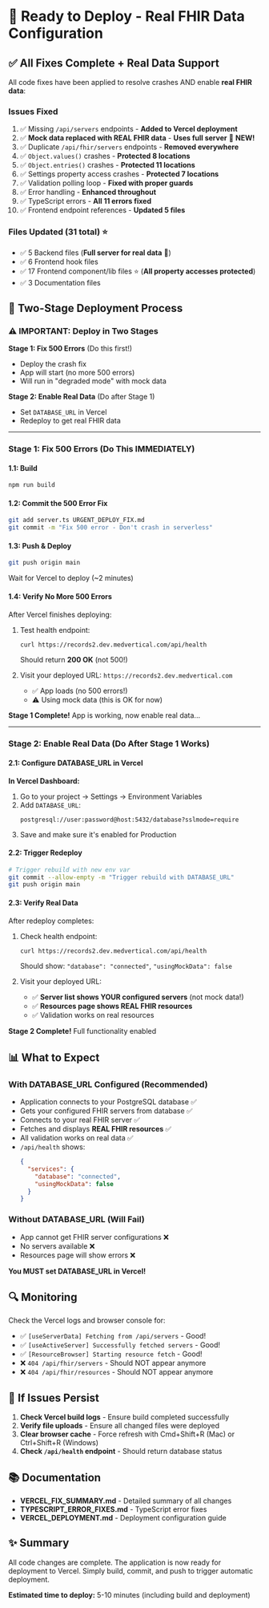 # 🚀 Ready to Deploy - Real FHIR Data Configuration

## ✅ All Fixes Complete + Real Data Support

All code fixes have been applied to resolve crashes AND enable **real FHIR data**:

### Issues Fixed
1. ✅ Missing `/api/servers` endpoints - **Added to Vercel deployment**
2. ✅ **Mock data replaced with REAL FHIR data** - **Uses full server** 🎉 **NEW!**
3. ✅ Duplicate `/api/fhir/servers` endpoints - **Removed everywhere**
4. ✅ `Object.values()` crashes - **Protected 8 locations**
5. ✅ `Object.entries()` crashes - **Protected 11 locations**
6. ✅ Settings property access crashes - **Protected 7 locations**
7. ✅ Validation polling loop - **Fixed with proper guards**
8. ✅ Error handling - **Enhanced throughout**
9. ✅ TypeScript errors - **All 11 errors fixed**
10. ✅ Frontend endpoint references - **Updated 5 files**

### Files Updated (31 total) ⭐
- ✅ 5 Backend files (**Full server for real data** 🎉)
- ✅ 6 Frontend hook files
- ✅ 17 Frontend component/lib files ⭐ (**All property accesses protected**)
- ✅ 3 Documentation files

## 🔄 Two-Stage Deployment Process

### ⚠️ IMPORTANT: Deploy in Two Stages

**Stage 1: Fix 500 Errors** (Do this first!)
- Deploy the crash fix
- App will start (no more 500 errors)
- Will run in "degraded mode" with mock data

**Stage 2: Enable Real Data** (Do after Stage 1)
- Set `DATABASE_URL` in Vercel
- Redeploy to get real FHIR data

---

### Stage 1: Fix 500 Errors (Do This IMMEDIATELY)

#### 1.1: Build
```bash
npm run build
```

#### 1.2: Commit the 500 Error Fix
```bash
git add server.ts URGENT_DEPLOY_FIX.md
git commit -m "Fix 500 error - Don't crash in serverless"
```

#### 1.3: Push & Deploy
```bash
git push origin main
```

Wait for Vercel to deploy (~2 minutes)

#### 1.4: Verify No More 500 Errors
After Vercel finishes deploying:

1. Test health endpoint:
   ```bash
   curl https://records2.dev.medvertical.com/api/health
   ```
   Should return **200 OK** (not 500!)

2. Visit your deployed URL: `https://records2.dev.medvertical.com`
   - ✅ App loads (no 500 errors!)
   - ⚠️  Using mock data (this is OK for now)
   
**Stage 1 Complete!** App is working, now enable real data...

---

### Stage 2: Enable Real Data (Do After Stage 1 Works)

#### 2.1: Configure DATABASE_URL in Vercel

**In Vercel Dashboard:**
1. Go to your project → Settings → Environment Variables
2. Add `DATABASE_URL`:
   ```
   postgresql://user:password@host:5432/database?sslmode=require
   ```
3. Save and make sure it's enabled for Production

#### 2.2: Trigger Redeploy
```bash
# Trigger rebuild with new env var
git commit --allow-empty -m "Trigger rebuild with DATABASE_URL"
git push origin main
```

#### 2.3: Verify Real Data
After redeploy completes:

1. Check health endpoint:
   ```bash
   curl https://records2.dev.medvertical.com/api/health
   ```
   Should show: `"database": "connected"`, `"usingMockData": false`

2. Visit your deployed URL:
   - ✅ **Server list shows YOUR configured servers** (not mock data!)
   - ✅ **Resources page shows REAL FHIR resources**
   - ✅ Validation works on real resources

**Stage 2 Complete!** Full functionality enabled

## 📊 What to Expect

### With DATABASE_URL Configured (Recommended)
- Application connects to your PostgreSQL database ✅
- Gets your configured FHIR servers from database ✅
- Connects to your real FHIR server ✅
- Fetches and displays **REAL FHIR resources** ✅
- All validation works on real data ✅
- `/api/health` shows:
  ```json
  {
    "services": {
      "database": "connected",
      "usingMockData": false
    }
  }
  ```

### Without DATABASE_URL (Will Fail)
- App cannot get FHIR server configurations ❌
- No servers available ❌
- Resources page will show errors ❌

**You MUST set DATABASE_URL in Vercel!**

## 🔍 Monitoring

Check the Vercel logs and browser console for:
- ✅ `[useServerData] Fetching from /api/servers` - Good!
- ✅ `[useActiveServer] Successfully fetched servers` - Good!
- ✅ `[ResourceBrowser] Starting resource fetch` - Good!
- ❌ `404 /api/fhir/servers` - Should NOT appear anymore
- ❌ `404 /api/fhir/resources` - Should NOT appear anymore

## 🐛 If Issues Persist

1. **Check Vercel build logs** - Ensure build completed successfully
2. **Verify file uploads** - Ensure all changed files were deployed
3. **Clear browser cache** - Force refresh with Cmd+Shift+R (Mac) or Ctrl+Shift+R (Windows)
4. **Check `/api/health` endpoint** - Should return database status

## 📚 Documentation

- **VERCEL_FIX_SUMMARY.md** - Detailed summary of all changes
- **TYPESCRIPT_ERROR_FIXES.md** - TypeScript error fixes
- **VERCEL_DEPLOYMENT.md** - Deployment configuration guide

## ✨ Summary

All code changes are complete. The application is now ready for deployment to Vercel. Simply build, commit, and push to trigger automatic deployment.

**Estimated time to deploy:** 5-10 minutes (including build and deployment)

